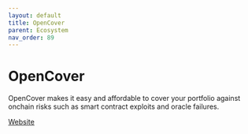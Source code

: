 ```yaml
---
layout: default
title: OpenCover
parent: Ecosystem
nav_order: 89
---
```

# OpenCover

OpenCover makes it easy and affordable to cover your portfolio against onchain risks such as smart contract exploits and oracle failures.

[Website](https://opencover.com)